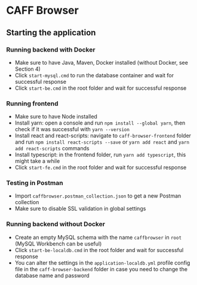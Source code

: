 # CAFF Browser

## Starting the application

### Running backend with Docker
- Make sure to have Java, Maven, Docker installed (without Docker, see Section 4)
- Click `start-mysql.cmd` to run the database container and wait for successful response
- Click `start-be.cmd` in the root folder and wait for successful response

### Running frontend
- Make sure to have Node installed
- Install yarn: open a console and run `npm install --global yarn`, then check if it was successful with `yarn --version`
- Install react and react-scripts: navigate to `caff-browser-frontend` folder and run `npm install react-scripts --save` or `yarn add react` and `yarn add react-scripts` commands
- Install typescript: in the frontend folder, run `yarn add typescript`, this might take a while
- Click `start-fe.cmd` in the root folder and wait for successful response

### Testing in Postman
- Import `caffbrowser.postman_collection.json` to get a new Postman collection
- Make sure to disable SSL validation in global settings

### Running backend without Docker
- Create an empty MySQL schema with the name `caffbrowser` in `root` (MySQL Workbench can be useful)
- Click `start-be-localdb.cmd` in the root folder and wait for successful response
- You can alter the settings in the `application-localdb.yml` profile config file in the `caff-browser-backend` folder in case you need to change the database name and password
